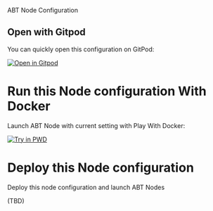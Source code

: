 ABT Node Configuration


## Open with Gitpod

You can quickly open this configuration on GitPod: 

[![Open in Gitpod](https://gitpod.io/button/open-in-gitpod.svg)](https://github.com/mave99a/test-abtnode2)


# Run this Node configuration With Docker
Launch ABT Node with current setting with Play With Docker:

[![Try in PWD](https://raw.githubusercontent.com/play-with-docker/stacks/master/assets/images/button.png)](https://labs.play-with-docker.com/?stack=https://raw.githubusercontent.com//ArcBlock/play-abtnode-with-docker/main/docker-compose.yml)


# Deploy this Node configuration 

Deploy this node configuration and launch ABT Nodes

(TBD)
